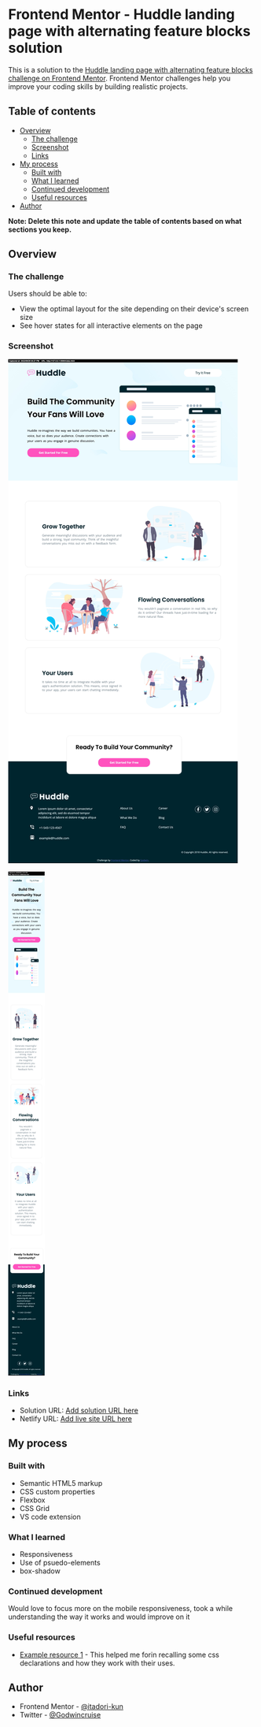 # Frontend Mentor - Huddle landing page with alternating feature blocks solution

This is a solution to the [Huddle landing page with alternating feature blocks challenge on Frontend Mentor](https://www.frontendmentor.io/challenges/huddle-landing-page-with-alternating-feature-blocks-5ca5f5981e82137ec91a5100). Frontend Mentor challenges help you improve your coding skills by building realistic projects. 

## Table of contents

- [Overview](#overview)
  - [The challenge](#the-challenge)
  - [Screenshot](#screenshot)
  - [Links](#links)
- [My process](#my-process)
  - [Built with](#built-with)
  - [What I learned](#what-i-learned)
  - [Continued development](#continued-development)
  - [Useful resources](#useful-resources)
- [Author](#author)

**Note: Delete this note and update the table of contents based on what sections you keep.**

## Overview

### The challenge

Users should be able to:

- View the optimal layout for the site depending on their device's screen size
- See hover states for all interactive elements on the page

### Screenshot

![](./screenshots/Frontend-Mentor-Huddle-landing-page-with-alternating-feature-blocks-desktop%20design.jpeg)

![](./screenshots/Frontend-Mentor-Huddle-landing-page-with-alternating-feature-blocks-mobile%20design.jpeg)


### Links

- Solution URL: [Add solution URL here](https://www.frontendmentor.io/solutions/huddle-landing-page-PkTWbu1FGV)
- Netlify URL: [Add live site URL here](https://huddle-landing-page-from-frontend.netlify.app/)

## My process

### Built with

- Semantic HTML5 markup
- CSS custom properties
- Flexbox
- CSS Grid
- VS code extension


### What I learned

- Responsiveness
- Use of psuedo-elements
- box-shadow

### Continued development

Would love to focus more on the mobile responsiveness, took a while understanding the way it works and would improve on it



### Useful resources

- [Example resource 1](https://www.w3schools.com) - This helped me forin recalling some css declarations and how they work with their uses. 

## Author

- Frontend Mentor - [@itadori-kun](https://www.frontendmentor.io/profile/itadori-kun)
- Twitter - [@Godwincruise](https://www.twitter.com/yourusername)

